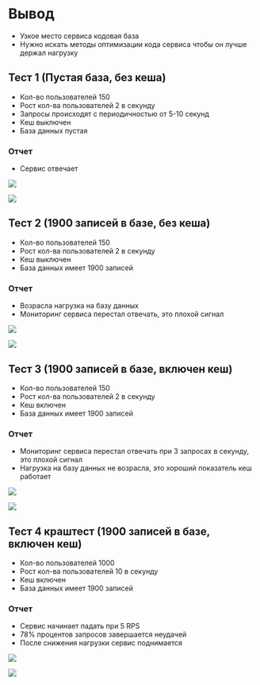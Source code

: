 
# Вывод

- Узкое место сервиса кодовая база
- Нужно искать методы оптимизации кода сервиса чтобы он лучше держал нагрузку

## Тест 1 (Пустая база, без кеша)

- Кол-во пользователей 150
- Рост кол-ва пользователей 2 в секунду 
- Запросы происходят с периодичностью от 5-10 секунд
- Кеш выключен 
- База данных пустая 

### Отчет

- Сервис отвечает 

![](./img/test_1.1.png)


![](./img/test_1.2.jpg)



## Тест 2 (1900 записей в базе, без кеша)

- Кол-во пользователей 150
- Рост кол-ва пользователей 2 в секунду 
- Кеш выключен 
- База данных имеет 1900 записей 

### Отчет


- Возрасла нагрузка на базу данных
- Мониторинг сервиса перестал отвечать, это плохой сигнал

![](./img/test_2.1.png)


![](./img/test_2.2.jpg)



## Тест 3 (1900 записей в базе, включен кеш)

- Кол-во пользователей 150
- Рост кол-ва пользователей 2 в секунду 
- Кеш включен 
- База данных имеет 1900 записей 

### Отчет

- Мониторинг сервиса перестал отвечать при 3 запросах в секунду, это плохой сигнал
- Нагрузка на базу данных не возрасла, это хороший показатель кеш работает


![](./img/test_3.1.png)


![](./img/test_3.2.jpg)


## Тест 4 краштест (1900 записей в базе, включен кеш)

- Кол-во пользователей 1000
- Рост кол-ва пользователей 10 в секунду 
- Кеш включен 
- База данных имеет 1900 записей 

### Отчет

- Сервис начинает падать при 5 RPS
- 78% процентов запросов завершается неудачей 
- После снижения нагрузки сервис поднимается


![](./img/test_4.1.png)


![](./img/test_4.2.jpg)